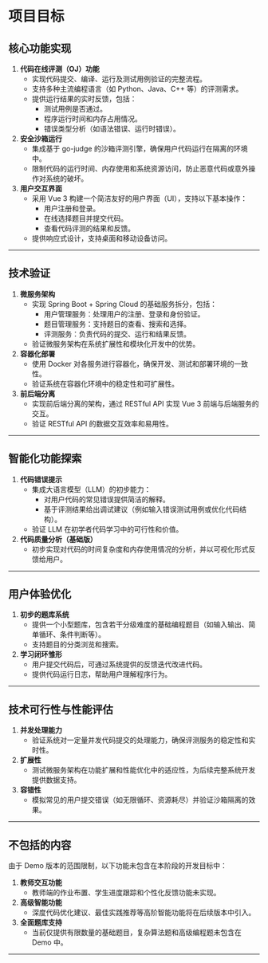 # 项目目标

## **核心功能实现**

1. **代码在线评测（OJ）功能**
   * 实现代码提交、编译、运行及测试用例验证的完整流程。
   * 支持多种主流编程语言（如 Python、Java、C++ 等）的评测需求。
   * 提供运行结果的实时反馈，包括：
     * 测试用例是否通过。
     * 程序运行时间和内存占用情况。
     * 错误类型分析（如语法错误、运行时错误）。
2. **安全沙箱运行**
   * 集成基于 go-judge 的沙箱评测引擎，确保用户代码运行在隔离的环境中。
   * 限制代码的运行时间、内存使用和系统资源访问，防止恶意代码或意外操作对系统的破坏。
3. **用户交互界面**
   * 采用 Vue 3 构建一个简洁友好的用户界面（UI），支持以下基本操作：
     * 用户注册和登录。
     * 在线选择题目并提交代码。
     * 查看代码评测的结果和反馈。
   * 提供响应式设计，支持桌面和移动设备访问。

***

## **技术验证**

1. **微服务架构**
   * 实现 Spring Boot + Spring Cloud 的基础服务拆分，包括：
     * 用户管理服务：处理用户的注册、登录和身份验证。
     * 题目管理服务：支持题目的查看、搜索和选择。
     * 评测服务：负责代码的提交、运行和结果反馈。
   * 验证微服务架构在系统扩展性和模块化开发中的优势。
2. **容器化部署**
   * 使用 Docker 对各服务进行容器化，确保开发、测试和部署环境的一致性。
   * 验证系统在容器化环境中的稳定性和可扩展性。
3. **前后端分离**
   * 实现前后端分离的架构，通过 RESTful API 实现 Vue 3 前端与后端服务的交互。
   * 验证 RESTful API 的数据交互效率和易用性。

***

## **智能化功能探索**

1. **代码错误提示**
   * 集成大语言模型（LLM）的初步能力：
     * 对用户代码的常见错误提供简洁的解释。
     * 基于评测结果给出调试建议（例如输入错误测试用例或优化代码结构）。
   * 验证 LLM 在初学者代码学习中的可行性和价值。
2. **代码质量分析（基础版）**
   * 初步实现对代码的时间复杂度和内存使用情况的分析，并以可视化形式反馈给用户。

***

## **用户体验优化**

1. **初步的题库系统**
   * 提供一个小型题库，包含若干分级难度的基础编程题目（如输入输出、简单循环、条件判断等）。
   * 支持题目的分类浏览和搜索。
2. **学习闭环雏形**
   * 用户提交代码后，可通过系统提供的反馈迭代改进代码。
   * 提供代码运行日志，帮助用户理解程序行为。

***

## **技术可行性与性能评估**

1. **并发处理能力**
   * 验证系统对一定量并发代码提交的处理能力，确保评测服务的稳定性和实时性。
2. **扩展性**
   * 测试微服务架构在功能扩展和性能优化中的适应性，为后续完整系统开发提供数据支持。
3. **容错性**
   * 模拟常见的用户提交错误（如无限循环、资源耗尽）并验证沙箱隔离的效果。

***

## 不包括的内容

由于 Demo 版本的范围限制，以下功能未包含在本阶段的开发目标中：

1. **教师交互功能**
   * 教师端的作业布置、学生进度跟踪和个性化反馈功能未实现。
2. **高级智能功能**
   * 深度代码优化建议、最佳实践推荐等高阶智能功能将在后续版本中引入。
3. **全面题库支持**
   * 当前仅提供有限数量的基础题目，复杂算法题和高级编程题未包含在 Demo 中。

***
